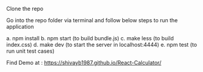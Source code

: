 Clone the repo

Go into the repo folder via terminal and follow below steps to run the application

  a. npm install
	b. npm start (to build bundle.js)
	c. make less (to build index.css)
	d. make dev (to start the server in localhost:4444)
  e. npm test (to run unit test cases)
  
  
  Find Demo at : https://shivayb1987.github.io/React-Calculator/
